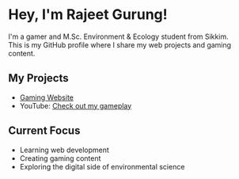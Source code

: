 # Hey, I'm Rajeet Gurung!

I'm a gamer and M.Sc. Environment & Ecology student from Sikkim.  
This is my GitHub profile where I share my web projects and gaming content.

## My Projects
- [Gaming Website](https://rajeet28.github.io/rajeet-gaming/)
- YouTube: [Check out my gameplay](https://youtube.com/YOUR_CHANNEL)

## Current Focus
- Learning web development
- Creating gaming content
- Exploring the digital side of environmental science
